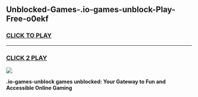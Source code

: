 
## Unblocked-Games-.io-games-unblock-Play-Free-o0ekf
<h3>
<a href="https://premium76.site?title=.io-games-unblock&ref=23A">CLICK TO PLAY</a></h3>
<hr>

<h3>
<a href="https://premium76.site?title=.io-games-unblock&ref=23A">CLICK 2 PLAY</a>
  
</h3>

<a href="https://premium76.site?title=.io-games-unblock&ref=23A"><img src="https://clearcache.store/games.png"></a>


**.io-games-unblock games unblocked: Your Gateway to Fun and Accessible Online Gaming**
